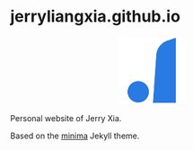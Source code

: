 # jerryliangxia.github.io

<p align="center">
    <img src="favicon.png" width="120"/>
</p>

Personal website of Jerry Xia.

Based on the [minima](https://github.com/jekyll/minima/tree/d0cedd9080ecc4d33aaa573620a4d8658c5ccca8) Jekyll theme.
